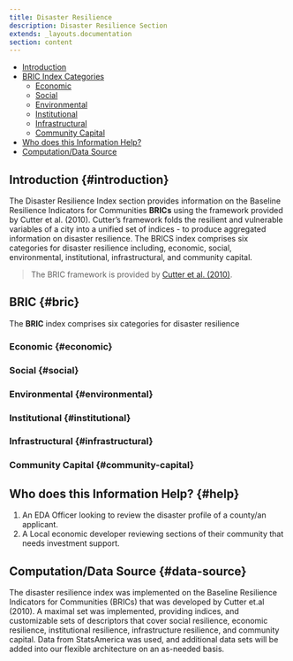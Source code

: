 ```yaml
---
title: Disaster Resilience
description: Disaster Resilience Section
extends: _layouts.documentation
section: content
---
```


- [Introduction](#introduction)
- [BRIC Index Categories](#bric)
    - [Economic](#economic)
    - [Social](#social)
    - [Environmental](#environmental)
    - [Institutional](#institutional)
    - [Infrastructural](#infrastructural)
    - [Community Capital](#community-capital)
- [Who does this Information Help?](#help)
- [Computation/Data Source](#data-source)

## Introduction {#introduction}
The Disaster Resilience Index section provides information on the Baseline Resilience Indicators for Communities **BRICs** using the framework provided by Cutter et al. (2010). Cutter’s framework folds the resilient and vulnerable variables of a city into a unified set of indices - to produce aggregated information on disaster resilience. The BRICS index comprises six categories for disaster resilience including, economic, social, environmental, institutional, infrastructural, and community capital. 


> The BRIC framework is provided by [Cutter et al. (2010)](http://resiliencesystem.com/sites/default/files/Cutter_jhsem.2010.7.1.1732.pdf).

## BRIC {#bric}
The **BRIC** index comprises six categories for disaster resilience

### Economic {#economic}

### Social {#social}

### Environmental {#environmental}

### Institutional {#institutional}

### Infrastructural {#infrastructural}

### Community Capital {#community-capital}

## Who does this Information Help? {#help}
1. An EDA Officer looking to review the disaster profile of a county/an applicant.
2. A Local economic developer reviewing sections of their community that needs investment support.


## Computation/Data Source {#data-source}
The disaster resilience index was implemented on the Baseline Resilience Indicators for Communities (BRICs) that was developed by Cutter et.al (2010). A maximal set was implemented, providing indices, and customizable sets of descriptors that cover social resilience, economic resilience, institutional resilience, infrastructure resilience, and community capital. Data from StatsAmerica was used, and additional data sets will be added into our flexible architecture on an as-needed basis. 
